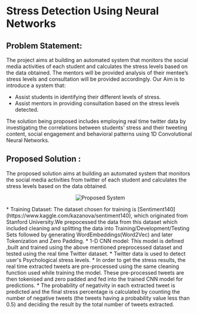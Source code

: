 # Stress Detection Using Neural Networks 
## Problem Statement:
The project aims at building an automated system that monitors the social media activities of each student and calculates the stress levels based on the data obtained. 
The mentors will be provided analysis of their mentee’s stress levels and consultation will be provided accordingly.
Our Aim is to introduce a system that:
*	Assist students in identifying their different levels of stress.
*	Assist mentors in providing consultation based on the stress levels detected.

The solution being proposed includes employing real time twitter data by investigating the correlations between students' stress and their tweeting content, social engagement and behavioral patterns using 1D Convolutional Neural Networks.


## Proposed Solution :
The proposed solution aims at building an automated system that monitors the social media activities from twitter of each student and calculates the stress levels based on the data obtained.
<p align="center">
  <img alt="Proposed System" src="https://github.com/fascel/cnn/proposed_system.png?raw=true">
</p>
* Training Dataset: The dataset chosen for training is [Sentiment140](https://www.kaggle.com/kazanova/sentiment140), which originated from Stanford University.We prepocessed the data from this dataset which included cleaning and splitting the data into Training/Development/Testing Sets followed by generating WordEmbeddings(Word2Vec) and later Tokenization and Zero Padding.
* 1-D CNN model: This model is defined ,built and trained using the above mentioned preprocessed dataset and tested using the real time Twitter dataset.
* Twitter data is used to detect user's Psychological stress levels.
* In order to get the stress results, the real time extracted tweets are pre-processed using the same cleaning function used while training the model. These pre-processed tweets are then tokenised and zero padded and fed into the trained CNN model for predictions.
* The probability of negativity in each extracted tweet is predicted and the final stress percentage is calculated by counting the number of negative tweets (the tweets having a probability value less than 0.5) and deciding the result by the total number of tweets extracted.



